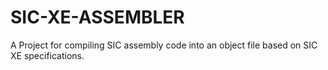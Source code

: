 # SIC-XE-ASSEMBLER
A Project for compiling SIC assembly code into an object file based on SIC XE specifications.
